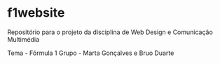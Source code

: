 # f1website
Repositório para o projeto da disciplina de Web Design e Comunicação Multimédia

Tema - Fórmula 1
Grupo - Marta Gonçalves e Bruo Duarte
